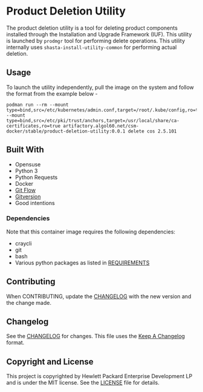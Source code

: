 # Product Deletion Utility

The product deletion utility is a tool for deleting product components installed through the Installation and Upgrade Framework (IUF).
This utility is launched by `prodmgr` tool for performing delete operations.
This utility internally uses `shasta-install-utility-common` for performing actual deletion.

## Usage

To launch the utility independently, pull the image on the system and follow the format from the example below -

```commandline
podman run --rm --mount type=bind,src=/etc/kubernetes/admin.conf,target=/root/.kube/config,ro=true --mount type=bind,src=/etc/pki/trust/anchors,target=/usr/local/share/ca-certificates,ro=true artifactory.algol60.net/csm-docker/stable/product-deletion-utility:0.0.1 delete cos 2.5.101
```

## Built With

* Opensuse
* Python 3
* Python Requests
* Docker
* [Git Flow](https://nvie.com/posts/a-successful-git-branching-model/)
* [Gitversion](https://gitversion.net)
* Good intentions

### Dependencies

Note that this container image requires the following dependencies:

- craycli
- git
- bash
- Various python packages as listed in [REQUIREMENTS](requirements.lock.txt)

## Contributing

When CONTRIBUTING, update the [CHANGELOG](CHANGELOG.md) with the new version and the change made.

## Changelog

See the [CHANGELOG](CHANGELOG.md) for changes. This file uses the [Keep A Changelog](https://keepachangelog.com)
format.

## Copyright and License
This project is copyrighted by Hewlett Packard Enterprise Development LP and is under the MIT
license. See the [LICENSE](LICENSE) file for details.
